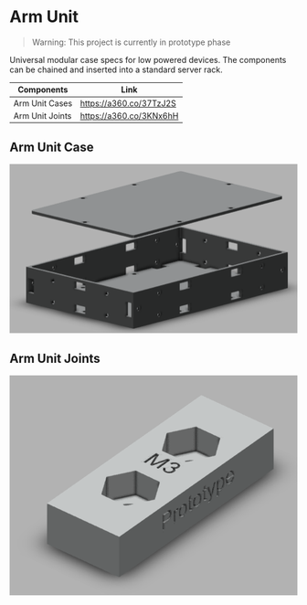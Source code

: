 # Arm Unit
> Warning: This project is currently in prototype phase

Universal modular case specs for low powered devices. The components can be chained and inserted into
a standard server rack.

| Components                  | Link                     |
|-----------------------------|--------------------------|
| Arm Unit Cases               | https://a360.co/37TzJ2S  |
| Arm Unit Joints             | https://a360.co/3KNx6hH  |

## Arm Unit Case
![img.png](img.png)

## Arm Unit Joints
![img.png](assets/img/img.png)
